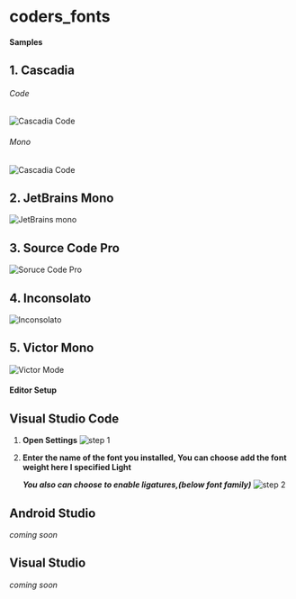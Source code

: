 # coders_fonts

#### Samples

## 1. Cascadia

###### Code

![Cascadia Code](./docs/images/cascadia_code_pl.png)

###### Mono

![Cascadia Code](./docs/images/cascadia_mono.png)

## 2. JetBrains Mono

![JetBrains mono](./docs/images/jetbrains_mono.png)

## 3. Source Code Pro

![Soruce Code Pro](./docs/images/source_code_pro.png)

## 4. Inconsolato

![Inconsolato](./docs/images/inconsolato.png)

## 5. Victor Mono

![Victor Mode](./docs/images/victor_mono.png)

#### Editor Setup

## Visual Studio Code

1. **Open Settings**
   ![step 1](./docs/images/step_1.png)
2. **Enter the name of the font you installed, You can choose add the font weight here I specified Light**

   **_You also can choose to enable ligatures,(below font family)_**
   ![step 2](./docs/images/step_2.png)

## Android Studio

_coming soon_

## Visual Studio

_coming soon_
